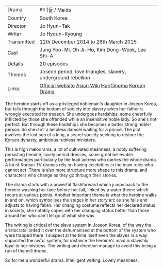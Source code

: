 | | |
|-|-|
Drama|&#54616;&#45376;&#46308; / Maids
Country|South Korea
Director|Jo Hyun-Tak
Writer|Jo Hyoun-Kyoung
Transmitted|12th December 2014 to 28th March 2015
Cast|Jung Yoo-Mi, Oh Ji-Ho, Kim Dong-Wook, Lee Shi-A
Details|20 episodes
Themes|Joseon period, love triangles, slavery, underground rebellion
Links|[Official website](http://tv.jtbc.joins.com/housemaid/) [Asian Wiki](http://asianwiki.com/Maids) [HanCinema](https://www.hancinema.net/korean_drama_Maids.php) [Korean Drama](https://www.koreandrama.org/maids/)

The heroine starts off as a privileged nobleman's daughter in Joseon
Korea, but falls through the bottom of society into slavery when her
father is wrongly executed for treason. She undergoes hardships, some
cheerfully inflicted by those she offended while an insensitive noble lady.
So she's not perfect. But
through these hardships she becomes a better strong nobler person.
So she isn't a helpless damsel waiting for a prince.
The plot involves the lost son of a king, a secret society seeking to
restore the Koryeo dynasty, ambitious ruthless ministers.

This is high melodrama, a lot of cultivated meanness, a nobly suffering
persisting heroine, lovely period dresses, some great believable
performances particularly by the lead actress who carries the whole drama.
A lot of Korean TV dramas rely on having celebrities in the main roles
who cannot act. There is also more structure more shape to this drama,
and characters who change as they go through their stories.

The drama starts with a powerful flashforward which jumps back to the
heroine washing her face before her fall, linked by a water theme which recurs at
various points. Another important theme is what the heroine walks in and
on, which symbolises the stages in her story arc as she falls and adjusts
to having fallen. Her changing costume reflects her declared status in
society, she notably copes with her changing status better than
those around her who can't let go of what she was.

The writing is critical of the slave system in Joseon Korea, of the
way the aristocrats lorded it over the dehumanised at the bottom of the
system who were trapped there.  I suspect at the time itself
even the slaves in a way supported the awful system, for instance the
heroine's maid is slavishly loyal to her mistress. The writing
and direction manage to avoid this being a run of the mill drama.

So for me a wonderful drama. Intelligent writing. Lovely meanness.